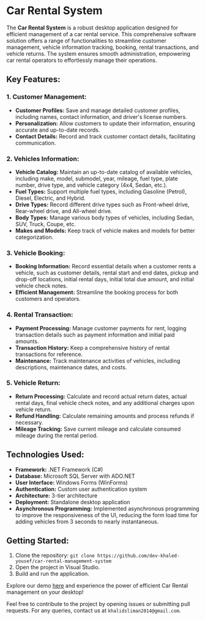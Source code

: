 # Car Rental System

The **Car Rental System** is a robust desktop application designed for efficient management of a car rental service. This comprehensive software solution offers a range of functionalities to streamline customer management, vehicle information tracking, booking, rental transactions, and vehicle returns. The system ensures smooth administration, empowering car rental operators to effortlessly manage their operations.

## Key Features:

### 1. Customer Management:
- **Customer Profiles:** Save and manage detailed customer profiles, including names, contact information, and driver's license numbers.
- **Personalization:** Allow customers to update their information, ensuring accurate and up-to-date records.
- **Contact Details:** Record and track customer contact details, facilitating communication.

### 2. Vehicles Information:
- **Vehicle Catalog:** Maintain an up-to-date catalog of available vehicles, including make, model, submodel, year, mileage, fuel type, plate number, drive type, and vehicle category (4x4, Sedan, etc.).
- **Fuel Types:** Support multiple fuel types, including Gasoline (Petrol), Diesel, Electric, and Hybrid.
- **Drive Types:** Record different drive types such as Front-wheel drive, Rear-wheel drive, and All-wheel drive.
- **Body Types:** Manage various body types of vehicles, including Sedan, SUV, Truck, Coupe, etc.
- **Makes and Models:** Keep track of vehicle makes and models for better categorization.

### 3. Vehicle Booking:
- **Booking Information:** Record essential details when a customer rents a vehicle, such as customer details, rental start and end dates, pickup and drop-off locations, initial rental days, initial total due amount, and initial vehicle check notes.
- **Efficient Management:** Streamline the booking process for both customers and operators.

### 4. Rental Transaction:
- **Payment Processing:** Manage customer payments for rent, logging transaction details such as payment information and initial paid amounts.
- **Transaction History:** Keep a comprehensive history of rental transactions for reference.
- **Maintenance:** Track maintenance activities of vehicles, including descriptions, maintenance dates, and costs.

### 5. Vehicle Return:
- **Return Processing:** Calculate and record actual return dates, actual rental days, final vehicle check notes, and any additional charges upon vehicle return.
- **Refund Handling:** Calculate remaining amounts and process refunds if necessary.
- **Mileage Tracking:** Save current mileage and calculate consumed mileage during the rental period.

## Technologies Used:
- **Framework:** .NET Framework (C#)
- **Database:** Microsoft SQL Server with ADO.NET
- **User Interface:** Windows Forms (WinForms)
- **Authentication:** Custom user authentication system
- **Architecture:** 3-tier architecture
- **Deployment:** Standalone desktop application
- **Asynchronous Programming:** Implemented asynchronous programming to improve the responsiveness of the UI, reducing the form load time for adding vehicles from 3 seconds to nearly instantaneous.

## Getting Started:
1. Clone the repository: `git clone https://github.com/dev-khaled-yousef/car-rental-management-system`
2. Open the project in Visual Studio.
3. Build and run the application.

Explore our demo [here](https://www.youtube.com/watch?v=8MHp4eiAeA4&t=23s) and experience the power of efficient Car Rental management on your desktop!

Feel free to contribute to the project by opening issues or submitting pull requests. For any queries, contact us at `khalidsliman2014@gmail.com`.
